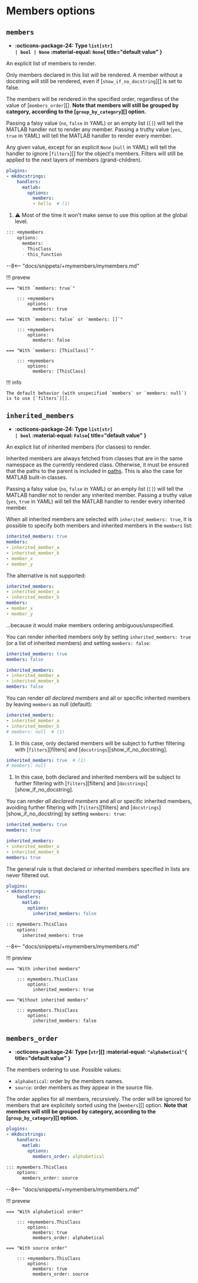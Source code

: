 # Members options

## `members`

- **:octicons-package-24: Type <code><autoref identifier="list" optional>list</autoref>[<autoref identifier="str" optional>str</autoref>] |
    <autoref identifier="bool" optional>bool</autoref> | None</code>  :material-equal: `None`{ title="default value" }**
<!-- - **:octicons-project-template-24: Template :material-null:** (N/A) -->

An explicit list of members to render.

Only members declared in this list will be rendered. A member without a docstring will still be rendered, even if [`show_if_no_docstring`][] is set to false.

The members will be rendered in the specified order, regardless of the value of [`members_order`][]. **Note that members will still be grouped by category, according to the [`group_by_category`][] option.**

Passing a falsy value (`no`, `false` in YAML) or an empty list (`[]`) will tell the MATLAB handler not to render any member. Passing a truthy value (`yes`, `true` in YAML) will tell the MATLAB handler to render every member.

Any given value, except for an explicit `None` (`null` in YAML) will tell the handler to ignore [`filters`][] for the object's members. Filters will still be applied to the next layers of members (grand-children).

```yaml title="in mkdocs.yml (global configuration)"
plugins:
- mkdocstrings:
    handlers:
      matlab:
        options:
          members:
          - hello  # (1)
```

1. :warning: Most of the time it won't make sense to use this option at the global level.

```md title="or in docs/some_page.md (local configuration)"
::: +mymembers
    options:
      members:
      - ThisClass
      - this_function
```

--8<-- "docs/snippets/+mymembers/mymembers.md"

!!! prevew

    === "With `members: true`"

        ::: +mymembers
            options:
              members: true

    === "With `members: false` or `members: []`"

        ::: +mymembers
            options:
              members: false

    === "With `members: [ThisClass]`"

        ::: +mymembers
            options:
              members: [ThisClass]


!!! info

    The default behavior (with unspecified `members` or `members: null`) is to use [`filters`][].


## `inherited_members`

- **:octicons-package-24: Type <code><autoref identifier="list" optional>list</autoref>[<autoref identifier="str" optional>str</autoref>] |
    <autoref identifier="bool" optional>bool</autoref></code>  :material-equal: `False`{ title="default value" }**
<!-- - **:octicons-project-template-24: Template :material-null:** (N/A) -->

An explicit list of inherited members (for classes) to render.

Inherited members are always fetched from classes that are in the same namespace as the currently rendered class. Otherwise, it must be ensured that the paths to the parent is included in [paths](../index.md#paths). This is also the case for MATLAB built-in classes. 

Passing a falsy value (`no`, `false` in YAML) or an empty list (`[]`) will tell the MATLAB handler not to render any inherited member. Passing a truthy value (`yes`, `true` in YAML) will tell the MATLAB handler to render every inherited member.

When all inherited members are selected with `inherited_members: true`, it is possible to specify both members and inherited members in the `members` list:

```yaml
inherited_members: true
members:
- inherited_member_a
- inherited_member_b
- member_x
- member_y
```

The alternative is not supported:

```yaml
inherited_members:
- inherited_member_a
- inherited_member_b
members:
- member_x
- member_y
```

...because it would make members ordering ambiguous/unspecified.

You can render inherited members *only* by setting `inherited_members: true` (or a list of inherited members) and setting `members: false`:

```yaml
inherited_members: true
members: false
```

```yaml
inherited_members:
- inherited_member_a
- inherited_member_b
members: false
```

You can render *all declared members* and all or specific inherited members by leaving `members` as null (default):

```yaml
inherited_members:
- inherited_member_a
- inherited_member_b
# members: null  # (1)
```

1. In this case, only declared members will be subject to further filtering with [`filters`][filters] and [`docstrings`][show_if_no_docstring].

```yaml
inherited_members: true  # (1)
# members: null
```

1. In this case, both declared and inherited members will be subject to further filtering with [`filters`][filters] and [`docstrings`][show_if_no_docstring].

You can render *all declared members* and all or specific inherited members, avoiding further filtering with [`filters`][filters] and [`docstrings`][show_if_no_docstring] by setting `members: true`:

```yaml
inherited_members: true
members: true
```

```yaml
inherited_members:
- inherited_member_a
- inherited_member_b
members: true
```

The general rule is that declared or inherited members specified in lists are never filtered out.

```yaml title="in mkdocs.yml (global configuration)"
plugins:
- mkdocstrings:
    handlers:
      matlab:
        options:
          inherited_members: false
```

```md title="or in docs/some_page.md (local configuration)"
::: mymembers.ThisClass
    options:
      inherited_members: true
```

--8<-- "docs/snippets/+mymembers/mymembers.md"

!!! preview

    === "With inherited members"

        ::: mymembers.ThisClass
            options:
              inherited_members: true

    === "Without inherited members"

        ::: mymembers.ThisClass
            options:
              inherited_members: false

## `members_order`

- **:octicons-package-24: Type [`str`][] :material-equal: `"alphabetical"`{ title="default value" }**
<!-- - **:octicons-project-template-24: Template :material-null:** (N/A) -->

The members ordering to use. Possible values:

- `alphabetical`: order by the members names.
- `source`: order members as they appear in the source file.

The order applies for all members, recursively.
The order will be ignored for members that are explicitely sorted using the [`members`][] option.
**Note that members will still be grouped by category,
according to the [`group_by_category`][] option.**

```yaml title="in mkdocs.yml (global configuration)"
plugins:
- mkdocstrings:
    handlers:
      matlab:
        options:
          members_order: alphabetical
```

```md title="or in docs/some_page.md (local configuration)"
::: mymembers.ThisClass
    options:
      members_order: source
```

--8<-- "docs/snippets/+mymembers/mymembers.md"

!!! prevew

    === "With alphabetical order"

        ::: +mymembers.ThisClass
            options:
              members: true
              members_order: alphabetical

    === "With source order"

        ::: +mymembers.ThisClass
            options:
              members: true
              members_order: source